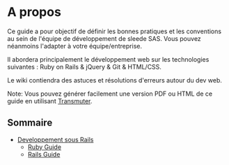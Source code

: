 # A propos

Ce guide a pour objectif de définir les bonnes pratiques et les conventions au sein de l'équipe de développement de sleede SAS. 
Vous pouvez néanmoins l'adapter à votre équipe/entreprise.

Il abordera principalement le développement web sur les technologies suivantes :  Ruby on Rails & jQuery & Git & HTML/CSS.

Le wiki contiendra des astuces et résolutions d'erreurs autour du dev web.

Note: Vous pouvez générer facilement une version PDF ou HTML de ce guide en utilisant [Transmuter](https://github.com/TechnoGate/transmuter).


## Sommaire

* [Developpement sous Rails](#developing)
    * [Ruby Guide](https://github.com/bbatsov/ruby-style-guide)
    * [Rails Guide](https://github.com/bbatsov/rails-style-guide)

